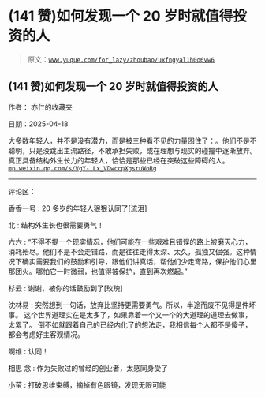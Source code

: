 # (141 赞)如何发现一个 20 岁时就值得投资的人

> 原文：[`www.yuque.com/for_lazy/zhoubao/uxfngyal1h0o6vw6`](https://www.yuque.com/for_lazy/zhoubao/uxfngyal1h0o6vw6)

## (141 赞)如何发现一个 20 岁时就值得投资的人

作者： 亦仁的收藏夹

日期：2025-04-18

大多数年轻人，并不是没有潜力，而是被三种看不见的力量困住了：。他们不是不聪明，只是没跳出主流路径，不敢承担失败，或在理想与现实的碰撞中逐渐放弃。真正具备结构外生长力的年轻人，恰恰是那些已经在突破这些障碍的人。 [`mp.weixin.qq.com/s/VgY-
Lx_VDwccpXgsruWoRg`](https://mp.weixin.qq.com/s/VgY-Lx_VDwccpXgsruWoRg)

* * *

评论区：

香香一号 : 20 多岁的年轻人狠狠认同了[流泪]

北 : 结构外生长也很需要勇气！

六六 : “不得不提一个现实情况，他们可能在一些艰难且错误的路上被磨灭心力，消耗殆尽。他们不是不会走错路，而是往往走得太深、太久，孤独又倔强。这种情况下确实需要我们的鼓励和引导，跟他们讲真话，帮他们少走弯路，保护他们心里那团火。哪怕它一时微弱，也值得被保护，直到再次燃起。”

杉云 : 谢谢，被你的话鼓励到了[玫瑰]

沈林易 : 突然想到一句话，放弃比坚持更需要勇气。所以，半途而废不见得是件坏事。 这个世界道理实在是太多了，如果靠着一个又一个的大道理的道理去做事，太累了。
倒不如就跟着自己的已经内化了的想法走，我相信每个人都不是傻子，都会考虑好主客观情况。

啊维 : 认同！

相思 念 : 作为失败过的曾经的创业者，太感同身受了

小萤 : 打破思维束缚，摘掉有色眼镜，发现无限可能
